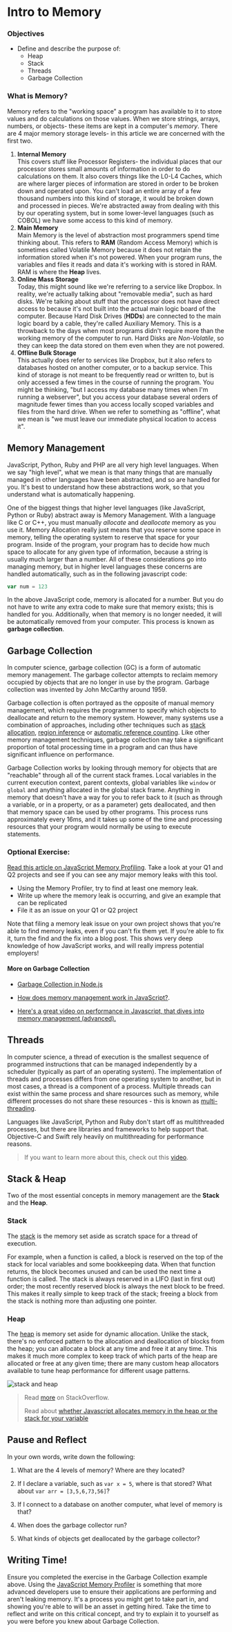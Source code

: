 # Intro to Memory

### Objectives

* Define and describe the purpose of:
  - Heap
  - Stack
  - Threads
  - Garbage Collection

### What is Memory?
Memory refers to the "working space" a program has available to it to store values and do calculations on those values. When we store strings, arrays, numbers, or objects- these items are kept in a computer's *memory*. There are 4 major memory storage levels- in this article we are concerned with the first two.

1. **Internal Memory**  
This covers stuff like Processor Registers- the individual places that our processor stores small amounts of information in order to do calculations on them. It also covers things like the L0-L4 Caches, which are where larger pieces of information are stored in order to be broken down and operated upon. You can't load an entire array of a few thousand numbers into this kind of storage, it would be broken down and processed in pieces. We're abstracted away from dealing with this by our operating system, but in some lower-level languages (such as COBOL) we have some access to this kind of memory.  
2. **Main Memory**  
Main Memory is the level of abstraction most programmers spend time thinking about. This refers to **RAM** (Random Access Memory) which is sometimes called Volatile Memory because it does not retain the information stored when it's not powered. When your program runs, the variables and files it reads and data it's working with is stored in RAM. RAM is where the **Heap** lives.
3. **Online Mass Storage**  
Today, this might sound like we're referring to a service like Dropbox. In reality, we're actually talking about "removable media", such as hard disks. We're talking about stuff that the processor does not have direct access to because it's not built into the actual main logic board of the computer. Because Hard Disk Drives (**HDDs**) are connected to the main logic board by a cable, they're called Auxiliary Memory. This is a throwback to the days when most programs didn't require more than the working memory of the computer to run. Hard Disks are *Non-Volatile*, so they can keep the data stored on them even when they are not powered.
4. **Offline Bulk Storage**  
This actually does refer to services like Dropbox, but it also refers to databases hosted on another computer, or to a backup service. This kind of storage is not meant to be frequently read or written to, but is only accessed a few times in the course of running the program. You might be thinking, "but I access my database many times when I'm running a webserver", but you access your database several orders of magnitude fewer times than you access locally scoped variables and files from the hard drive. When we refer to something as "offline", what we mean is "we must leave our immediate physical location to access it".


##  Memory Management

JavaScript, Python, Ruby and PHP are all very high level languages. When we say "high level", what we mean is that many things that are manually managed in other languages have been abstracted, and so are handled for you. It's best to understand how these abstractions work, so that you understand what is automatically happening.

One of the biggest things that higher level languages (like JavaScript, Python or Ruby) abstract away is Memory Management. With a language like C or C++, you must manually _allocate_ and _deallocate_ memory as you use it. Memory Allocation really just means that you reserve some space in memory, telling the operating system to reserve that space for your program. Inside of the program, your program has to decide how much space to allocate for any given type of information, because a string is usually much larger than a number. All of these considerations go into managing memory, but in higher level languages these concerns are handled automatically, such as in the following javascript code:

```javascript
var num = 123
```
In the above JavaScript code, memory is allocated for a number.  But you do not have to write any extra code to make sure that memory exists; this is handled for you.  Additionally, when that memory is no longer needed, it will be automatically removed from your computer.  This process is known as __garbage collection__.

## Garbage Collection

In computer science, garbage collection (GC) is a form of automatic memory management. The garbage collector attempts to reclaim memory occupied by objects that are no longer in use by the program. Garbage collection was invented by John McCarthy around 1959.

Garbage collection is often portrayed as the opposite of manual memory management, which requires the programmer to specify which objects to deallocate and return to the memory system. However, many systems use a combination of approaches, including other techniques such as [stack allocation](https://en.wikipedia.org/wiki/Stack-based_memory_allocation),  [region inference](https://en.wikipedia.org/wiki/Region-based_memory_management) or [automatic reference counting](https://en.wikipedia.org/wiki/Automatic_Reference_Counting). Like other memory management techniques, garbage collection may take a significant proportion of total processing time in a program and can thus have significant influence on performance.

Garbage Collection works by looking through memory for objects that are "reachable" through all of the current stack frames. Local variables in the current execution context, parent contexts, global variables like `window` or `global` and anything allocated in the global stack frame. Anything in memory that doesn't have a way for you to refer back to it (such as through a variable, or in a property, or as a parameter) gets deallocated, and then that memory space can be used by other programs. This process runs approximately every 16ms, and it takes up some of the time and processing resources that your program would normally be using to execute statements.

### Optional Exercise:
[Read this article on JavaScript Memory Profiling](https://developer.chrome.com/devtools/docs/javascript-memory-profiling). Take a look at your Q1 and Q2 projects and see if you can see any major memory leaks with this tool.

* Using the Memory Profiler, try to find at least one memory leak.
* Write up where the memory leak is occurring, and give an example that can be replicated
* File it as an issue on your Q1 or Q2 project

Note that filing a memory leak issue on your own project shows that you're able to find memory leaks, even if you can't fix them yet. If you're able to fix it, turn the find and the fix into a blog post. This shows very deep knowledge of how JavaScript works, and will really impress potential employers!

#### More on Garbage Collection

- [Garbage Collection in Node.js](https://strongloop.com/strongblog/node-js-performance-garbage-collection/)

- [How does memory management work in JavaScript?](https://developer.mozilla.org/en-US/docs/Web/JavaScript/Memory_Management).  

- [Here's a great video on performance in Javascript, that dives into memory management (advanced).](https://www.youtube.com/watch?v=VhpdsjBUS3g)

## Threads

In computer science, a thread of execution is the smallest sequence of programmed instructions that can be managed independently by a scheduler (typically as part of an operating system). The implementation of threads and processes differs from one operating system to another, but in most cases, a thread is a component of a process. Multiple threads can exist within the same process and share resources such as memory, while different processes do not share these resources - this is known as [multi-threading](https://en.wikipedia.org/wiki/Multithreading_%28computer_architecture%29).

Languages like JavaScript, Python and Ruby don't start off as multithreaded processes, but there are libraries and frameworks to help support that. Objective-C and Swift rely heavily on multithreading for performance reasons.

> If you want to learn more about this, check out this [video](https://www.youtube.com/watch?v=3YD66bHehhQ&list=PLhQjrBD2T380dhmG9KMjsOQogweyjEeVQ&index=48).

## Stack & Heap

Two of the most essential concepts in memory management are the __Stack__ and the __Heap__.

### Stack

The [stack](https://en.wikipedia.org/wiki/Stack_(abstract_data_type)) is the memory set aside as scratch space for a thread of execution.

For example, when a function is called, a block is reserved on the top of the stack for local variables and some bookkeeping data. When that function returns, the block becomes unused and can be used the next time a function is called. The stack is always reserved in a LIFO (last in first out) order; the most recently reserved block is always the next block to be freed. This makes it really simple to keep track of the stack; freeing a block from the stack is nothing more than adjusting one pointer.

### Heap

The [heap](https://en.wikipedia.org/wiki/Heap_(data_structure)) is memory set aside for dynamic allocation. Unlike the stack, there's no enforced pattern to the allocation and deallocation of blocks from the heap; you can allocate a block at any time and free it at any time. This makes it much more complex to keep track of which parts of the heap are allocated or free at any given time; there are many custom heap allocators available to tune heap performance for different usage patterns.

![stack and heap](https://students-gschool-production.s3.amazonaws.com/uploads/asset/file/116/stacknheap.png)

> Read [more](http://stackoverflow.com/questions/79923/what-and-where-are-the-stack-and-heap) on StackOverflow.
>
> Read about [whether Javascript allocates memory in the heap or the stack for your variable](http://stackoverflow.com/questions/5326300/garbage-collection-with-node-js/5328761#5328761)


## Pause and Reflect

In your own words, write down the following:

1. What are the 4 levels of memory? Where are they located?

2. If I declare a variable, such as `var x = 5`, where is that stored? What about `var arr = [3,5,6,73,56]`?

3. If I connect to a database on another computer, what level of memory is that?

4. When does the garbage collector run?

5. What kinds of objects get deallocated by the garbage collector?


## Writing Time!
Ensure you completed the exercise in the Garbage Collection example above. Using the [JavaScript Memory Profiler](https://developer.chrome.com/devtools/docs/javascript-memory-profiling) is something that more advanced developers use to ensure their applications are performing and aren't leaking memory. It's a process you might get to take part in, and showing you're able to will be an asset in getting hired. Take the time to reflect and write on this critical concept, and try to explain it to yourself as you were before you knew about Garbage Collection.

